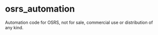 # osrs_automation
Automation code for OSRS, not for sale, commercial use or distribution of any kind.

